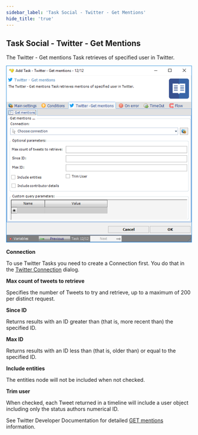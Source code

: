 ```yaml
---
sidebar_label: 'Task Social - Twitter - Get Mentions'
hide_title: 'true'
---
```


## Task Social - Twitter - Get Mentions

The Twitter - Get mentions Task retrieves of specified user in Twitter.

![](../../../static/img/tasksocialtwittergetmentions.png)

**Connection**

To use Twitter Tasks you need to create a Connection first. You do that in the [Twitter Connection](connection-twitter) dialog.
 
**Max count of tweets to retrieve**

Specifies the number of Tweets to try and retrieve, up to a maximum of 200 per distinct request.
 
**Since ID**

Returns results with an ID greater than (that is, more recent than) the specified ID.
 
**Max ID**

Returns results with an ID less than (that is, older than) or equal to the specified ID.
 
**Include entities**

The entities node will not be included when not checked.
 
**Trim user**

When checked, each Tweet returned in a timeline will include a user object including only the status authors numerical ID.
 
See Twitter Developer Documentation for detailed [GET mentions](https://developer.twitter.com/en/docs/api-reference-index) information.